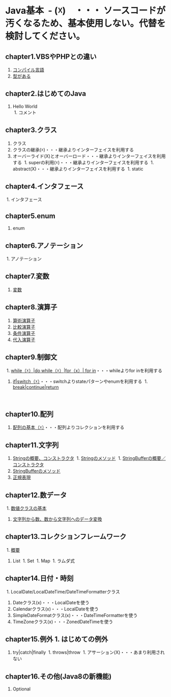  
# Java基本   - (☓)　・・・  ソースコードが汚くなるため、基本使用しない。代替を検討してください。
  
## chapter1.VBSやPHPとの違い   
  
1. [コンパイル言語](./doc/java-language/JavaLanguage.md) 
1. [型がある](./doc/java-language/JavaLanguage.md)
    
## chapter2.はじめてのJava   
  
1. Hello World  
 1. コメント  
  
## chapter3.クラス 
  
1. クラス   
1. クラスの継承(☓)・・・継承よりインターフェイスを利用する 
1. オーバーライド(X)とオーバーロード・・・継承よりインターフェイスを利用する
 1. superの利用(☓)・・・継承よりインターフェイスを利用する
 1. abstract(X)・・・継承よりインターフェイスを利用する
 1. static  

## chapter4.インタフェース

 1. インタフェース

## chapter5.enum 

1. enum

## chapter6.アノテーション

 1. アノテーション

## chapter7.変数 

1. [変数](http://www.javaroad.jp/java_variable.htm)  

## chapter8.演算子 

1. [算術演算子](http://www.javaroad.jp/java_operator1.htm) 
1. [比較演算子](http://www.javaroad.jp/java_operator2.htm) 
1. [条件演算子](http://www.javaroad.jp/java_operator3.htm) 
1. [代入演算子](http://www.javaroad.jp/java_operator6.htm)

## chapter9.制御文

 1. [while（☓）|do while（☓）|for（x）| for in](http://www.javaroad.jp/java_control1.htm)・・・whileよりfor inを利用する 
1. [if|switch（☓）](http://www.javaroad.jp/java_control2.htm)・・・switchよりstateパターンやenumを利用する
 1. [break|continue|return](http://www.javaroad.jp/java_control3.htm)

 
## chapter10.配列 

1. [配列の基本（☓）](http://www.javaroad.jp/java_array1.htm)・・・配列よりコレクションを利用する

## chapter11.文字列 

1. [Stringの概要、コンストラクタ](http://www.javaroad.jp/java_character2.htm)
 1. [Stringのメソッド](http://www.javaroad.jp/java_character3.htm)
 1. [StringBufferの概要／コンストラクタ](http://www.javaroad.jp/java_character4.htm) 
1. [StringBufferのメソッド](http://www.javaroad.jp/java_character5.htm) 
1. [正規表現](http://www.javaroad.jp/java_character7.htm)  

## chapter12.数データ

 1. [数値クラスの基本](http://www.javaroad.jp/java_number1.htm) 
1. [文字列から数、数から文字列へのデータ変換](http://www.javaroad.jp/java_number2.htm)

## chapter13.コレクションフレームワーク

 1. [概要](http://www.javaroad.jp/java_collection1.htm) 
1. List
 1. Set
 1. Map
 1. ラムダ式

## chapter14.日付・時刻

 1. LocalDate/LocalDateTime/DateTimeFormatterクラス 
1. Dateクラス(x)・・・LocalDateを使う 
1. Calendarクラス(x)・・・LocalDateを使う 
1. SimpleDateFormatクラス(x)・・・DateTimeFormatterを使う 
1. TimeZoneクラス(x)・・・ZonedDateTimeを使う

## chapter15.例外 1. はじめての例外 

1. try|catch|finally
 1. throws|throw
 1. アサーション(X)・・・あまり利用されない  

## chapter16.その他(Java8の新機能) 

1. Optional 
